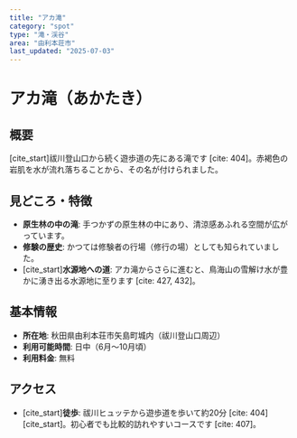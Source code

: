 ```yaml
---
title: "アカ滝"
category: "spot"
type: "滝・渓谷"
area: "由利本荘市"
last_updated: "2025-07-03"
---
```


# アカ滝（あかたき）

## 概要
[cite_start]祓川登山口から続く遊歩道の先にある滝です [cite: 404]。赤褐色の岩肌を水が流れ落ちることから、その名が付けられました。

## 見どころ・特徴
- **原生林の中の滝**: 手つかずの原生林の中にあり、清涼感あふれる空間が広がっています。
- **修験の歴史**: かつては修験者の行場（修行の場）としても知られていました。
- [cite_start]**水源地への道**: アカ滝からさらに進むと、鳥海山の雪解け水が豊かに湧き出る水源地に至ります [cite: 427, 432]。

## 基本情報
- **所在地**: 秋田県由利本荘市矢島町城内（祓川登山口周辺）
- **利用可能時間**: 日中（6月～10月頃）
- **利用料金**: 無料

## アクセス
- [cite_start]**徒歩**: 祓川ヒュッテから遊歩道を歩いて約20分 [cite: 404][cite_start]。初心者でも比較的訪れやすいコースです [cite: 407]。